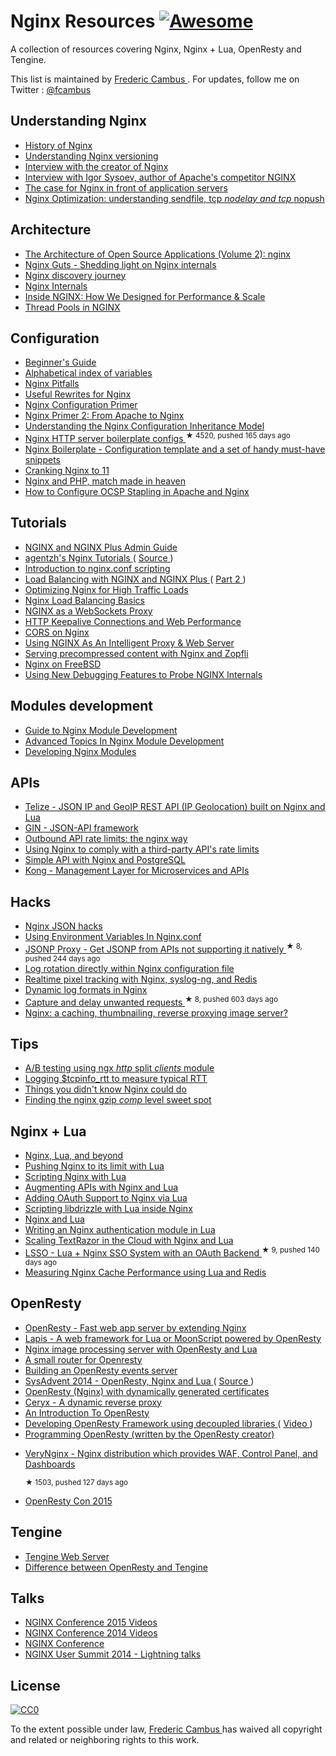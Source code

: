 <h1>
 Nginx Resources
 <a href="https://github.com/sindresorhus/awesome">
  <img alt="Awesome" src="https://cdn.rawgit.com/sindresorhus/awesome/d7305f38d29fed78fa85652e3a63e154dd8e8829/media/badge.svg"/>
 </a>
</h1>
<p>
 A collection of resources covering Nginx, Nginx + Lua, OpenResty and Tengine.
</p>
<p>
 This list is maintained by
 <a href="http://www.cambus.net">
  Frederic Cambus
 </a>
 . For updates, follow me on Twitter :
 <a href="https://twitter.com/fcambus">
  @fcambus
 </a>
</p>
<h2>
 Understanding Nginx
</h2>
<ul>
 <li>
  <a href="https://www.nginx.com/wp-content/uploads/2014/11/Infographic_History-of-Nginx_FulI_20141101.png">
   History of Nginx
  </a>
 </li>
 <li>
  <a href="https://www.nginx.com/blog/nginx-1-6-1-7-released/">
   Understanding Nginx versioning
  </a>
 </li>
 <li>
  <a href="https://mindend.com/index.php/interview-with-the-creator-of-nginx/">
   Interview with the creator of Nginx
  </a>
 </li>
 <li>
  <a href="http://www.freesoftwaremagazine.com/articles/interview_igor_sysoev_author_apaches_competitor_nginx">
   Interview with Igor Sysoev, author of Apache's competitor NGINX
  </a>
 </li>
 <li>
  <a href="http://www.cambus.net/the-case-for-nginx-in-front-of-application-servers/">
   The case for Nginx in front of application servers
  </a>
 </li>
 <li>
  <a href="https://t37.net/nginx-optimization-understanding-sendfile-tcp_nodelay-and-tcp_nopush.html">
   Nginx Optimization: understanding sendfile, tcp
   <em>
    nodelay and tcp
   </em>
   nopush
  </a>
 </li>
</ul>
<h2>
 Architecture
</h2>
<ul>
 <li>
  <a href="http://aosabook.org/en/nginx.html">
   The Architecture of Open Source Applications (Volume 2): nginx
  </a>
 </li>
 <li>
  <a href="http://www.nginxguts.com/category/nginx/">
   Nginx Guts - Shedding light on Nginx internals
  </a>
 </li>
 <li>
  <a href="http://www.nginx-discovery.com/">
   Nginx discovery journey
  </a>
 </li>
 <li>
  <a href="http://www.slideshare.net/joshzhu/nginx-internals">
   Nginx Internals
  </a>
 </li>
 <li>
  <a href="https://www.nginx.com/blog/inside-nginx-how-we-designed-for-performance-scale/">
   Inside NGINX: How We Designed for Performance & Scale
  </a>
 </li>
 <li>
  <a href="https://www.nginx.com/blog/thread-pools-boost-performance-9x/">
   Thread Pools in NGINX
  </a>
 </li>
</ul>
<h2>
 Configuration
</h2>
<ul>
 <li>
  <a href="http://nginx.org/en/docs/beginners_guide.html">
   Beginner's Guide
  </a>
 </li>
 <li>
  <a href="http://nginx.org/en/docs/varindex.html">
   Alphabetical index of variables
  </a>
 </li>
 <li>
  <a href="https://www.nginx.com/resources/wiki/start/topics/tutorials/config_pitfalls/">
   Nginx Pitfalls
  </a>
 </li>
 <li>
  <a href="https://blog.engineyard.com/2011/useful-rewrites-for-nginx">
   Useful Rewrites for Nginx
  </a>
 </li>
 <li>
  <a href="http://blog.martinfjordvald.com/2010/07/nginx-primer/">
   Nginx Configuration Primer
  </a>
 </li>
 <li>
  <a href="http://blog.martinfjordvald.com/2011/02/nginx-primer-2-from-apache-to-nginx/">
   Nginx Primer 2: From Apache to Nginx
  </a>
 </li>
 <li>
  <a href="http://blog.martinfjordvald.com/2012/08/understanding-the-nginx-configuration-inheritance-model/">
   Understanding the Nginx Configuration Inheritance Model
  </a>
 </li>
 <li>
  <a href="https://github.com/h5bp/server-configs-nginx">
   Nginx HTTP server boilerplate configs
  </a>
  <sup>
   &#9733 4520, pushed 165 days ago
  </sup>
 </li>
 <li>
  <a href="https://github.com/Umkus/nginx-boilerplate">
   Nginx Boilerplate - Configuration template and a set of handy must-have snippets
  </a>
 </li>
 <li>
  <a href="https://speakerdeck.com/helgi/cranking-nginx-to-11">
   Cranking Nginx to 11
  </a>
 </li>
 <li>
  <a href="https://speakerdeck.com/helgi/nginx-and-php-match-made-in-heaven">
   Nginx and PHP, match made in heaven
  </a>
 </li>
 <li>
  <a href="https://sslmate.com/blog/post/ocsp_stapling_in_apache_and_nginx">
   How to Configure OCSP Stapling in Apache and Nginx
  </a>
 </li>
</ul>
<h2>
 Tutorials
</h2>
<ul>
 <li>
  <a href="https://www.nginx.com/resources/admin-guide/">
   NGINX and NGINX Plus Admin Guide
  </a>
 </li>
 <li>
  <a href="http://openresty.org/download/agentzh-nginx-tutorials-en.html">
   agentzh's Nginx Tutorials
  </a>
  (
  <a href="https://github.com/openresty/nginx-tutorials">
   Source
  </a>
  )
 </li>
 <li>
  <a href="http://agentzh.org/misc/slides/nginx-conf-scripting/nginx-conf-scripting.html">
   Introduction to nginx.conf scripting
  </a>
 </li>
 <li>
  <a href="https://www.nginx.com/blog/load-balancing-with-nginx-plus/">
   Load Balancing with NGINX and NGINX Plus
  </a>
  (
  <a href="https://www.nginx.com/blog/load-balancing-with-nginx-plus-part2/">
   Part 2
  </a>
  )
 </li>
 <li>
  <a href="http://blog.martinfjordvald.com/2011/04/optimizing-nginx-for-high-traffic-loads/">
   Optimizing Nginx for High Traffic Loads
  </a>
 </li>
 <li>
  <a href="http://blog.jsdelivr.com/2013/01/nginx-load-balancing-basics.html">
   Nginx Load Balancing Basics
  </a>
 </li>
 <li>
  <a href="https://www.nginx.com/blog/websocket-nginx/">
   NGINX as a WebSockets Proxy
  </a>
 </li>
 <li>
  <a href="https://www.nginx.com/blog/http-keepalives-and-web-performance/">
   HTTP Keepalive Connections and Web Performance
  </a>
 </li>
 <li>
  <a href="http://enable-cors.org/server_nginx.html">
   CORS on Nginx
  </a>
 </li>
 <li>
  <a href="https://docs.apitools.com/blog/2014/06/10/using-nginx-as-an-intelligent-proxy-web-server.html">
   Using NGINX As An Intelligent Proxy & Web Server
  </a>
 </li>
 <li>
  <a href="http://www.cambus.net/serving-precompressed-content-with-nginx-and-zopfli/">
   Serving precompressed content with Nginx and Zopfli
  </a>
 </li>
 <li>
  <a href="http://www.cambus.net/nginx-on-freebsd/">
   Nginx on FreeBSD
  </a>
 </li>
 <li>
  <a href="https://www.nginx.com/blog/new-debugging-features-probe-nginx-internals/">
   Using New Debugging Features to Probe NGINX Internals
  </a>
 </li>
</ul>
<h2>
 Modules development
</h2>
<ul>
 <li>
  <a href="http://www.evanmiller.org/nginx-modules-guide.html">
   Guide to Nginx Module Development
  </a>
 </li>
 <li>
  <a href="http://www.evanmiller.org/nginx-modules-guide-advanced.html">
   Advanced Topics In Nginx Module Development
  </a>
 </li>
 <li>
  <a href="https://www.airpair.com/nginx/extending-nginx-tutorial">
   Developing Nginx Modules
  </a>
 </li>
</ul>
<h2>
 APIs
</h2>
<ul>
 <li>
  <a href="http://www.telize.com">
   Telize - JSON IP and GeoIP REST API (IP Geolocation) built on Nginx and Lua
  </a>
 </li>
 <li>
  <a href="http://gin.io/">
   GIN - JSON-API framework
  </a>
 </li>
 <li>
  <a href="http://codetunes.com/2011/outbound-api-rate-limits-the-nginx-way/">
   Outbound API rate limits: the nginx way
  </a>
 </li>
 <li>
  <a href="http://vitobotta.com/nginx-proxy-comply-api-rate-limits/">
   Using Nginx to comply with a third-party API's rate limits
  </a>
 </li>
 <li>
  <a href="http://rny.io/nginx/postgresql/2013/07/26/simple-api-with-nginx-and-postgresql.html">
   Simple API with Nginx and PostgreSQL
  </a>
 </li>
 <li>
  <a href="https://getkong.org">
   Kong - Management Layer for Microservices and APIs
  </a>
 </li>
</ul>
<h2>
 Hacks
</h2>
<ul>
 <li>
  <a href="https://web.archive.org/web/20140921162448/http://www.gabrielweinberg.com/blog/2011/07/nginx-json-hacks.html">
   Nginx JSON hacks
  </a>
 </li>
 <li>
  <a href="https://docs.apitools.com/blog/2014/07/02/using-environment-variables-in-nginx-conf.html">
   Using Environment Variables In Nginx.conf
  </a>
 </li>
 <li>
  <a href="https://github.com/fcambus/jsonp-proxy">
   JSONP Proxy - Get JSONP from APIs not supporting it natively
  </a>
  <sup>
   &#9733 8, pushed 244 days ago
  </sup>
 </li>
 <li>
  <a href="http://www.cambus.net/log-rotation-directly-within-nginx-configuration-file/">
   Log rotation directly within Nginx configuration file
  </a>
 </li>
 <li>
  <a href="https://benwilber.github.io/nginx/redis/syslog/pixel-tracking/2013/09/13/realtime-pixel-tracking-with-nginx-syslog-ng-and-redis.html">
   Realtime pixel tracking with Nginx, syslog-ng, and Redis
  </a>
 </li>
 <li>
  <a href="https://benwilber.github.io/nginx/syslog/logging/2015/08/26/dynamic-log-formats-in-nginx.html">
   Dynamic log formats in Nginx
  </a>
 </li>
 <li>
  <a href="https://github.com/p0pr0ck5/lua-resty-tarpit">
   Capture and delay unwanted requests
  </a>
  <sup>
   &#9733 8, pushed 603 days ago
  </sup>
 </li>
 <li>
  <a href="http://charlesleifer.com/blog/nginx-a-caching-thumbnailing-reverse-proxying-image-server-/">
   Nginx: a caching, thumbnailing, reverse proxying image server?
  </a>
 </li>
</ul>
<h2>
 Tips
</h2>
<ul>
 <li>
  <a href="https://twitter.com/maximkonovalov/statuses/354907254216065024">
   A/B testing using ngx
   <em>
    http
   </em>
   split
   <em>
    clients
   </em>
   module
  </a>
 </li>
 <li>
  <a href="https://twitter.com/maximkonovalov/statuses/352436564934148096">
   Logging $tcpinfo_rtt to measure typical RTT
  </a>
 </li>
 <li>
  <a href="http://www.slideshare.net/sarahnovotny/5-things-you-didnt-know-nginx-could-do">
   Things you didn't know Nginx could do
  </a>
 </li>
 <li>
  <a href="https://mjanja.ch/2015/03/finding-the-nginx-gzip_comp_level-sweet-spot/">
   Finding the nginx gzip
   <em>
    comp
   </em>
   level sweet spot
  </a>
 </li>
</ul>
<h2>
 Nginx + Lua
</h2>
<ul>
 <li>
  <a href="http://agentzh.org/misc/slides/nginx-lua-and-beyond.pdf">
   Nginx, Lua, and beyond
  </a>
 </li>
 <li>
  <a href="https://blog.cloudflare.com/pushing-nginx-to-its-limit-with-lua/">
   Pushing Nginx to its limit with Lua
  </a>
 </li>
 <li>
  <a href="http://www.londonlua.org/scripting_nginx_with_lua/">
   Scripting Nginx with Lua
  </a>
 </li>
 <li>
  <a href="http://tech.3scale.net/2013/01/09/augment-your-api-without-touching-it/">
   Augmenting APIs with Nginx and Lua
  </a>
 </li>
 <li>
  <a href="http://chairnerd.seatgeek.com/oauth-support-for-nginx-with-lua/">
   Adding OAuth Support to Nginx via Lua
  </a>
 </li>
 <li>
  <a href="http://agentzh.org/misc/slides/libdrizzle-lua-nginx.pdf">
   Scripting libdrizzle with Lua inside Nginx
  </a>
 </li>
 <li>
  <a href="https://web.archive.org/web/20141223070856/http://devblog.mixlr.com/2012/09/01/nginx-lua/">
   Nginx and Lua
  </a>
 </li>
 <li>
  <a href="http://www.stavros.io/posts/writing-an-nginx-authentication-module-in-lua/">
   Writing an Nginx authentication module in Lua
  </a>
 </li>
 <li>
  <a href="http://www.textrazor.com/blog/2013/03/scaling-textrazor-in-the-cloud-with-nginx-and-lua.html">
   Scaling TextRazor in the Cloud with Nginx and Lua
  </a>
 </li>
 <li>
  <a href="https://github.com/maiome-development/lsso">
   LSSO - Lua + Nginx SSO System with an OAuth Backend
  </a>
  <sup>
   &#9733 9, pushed 140 days ago
  </sup>
 </li>
 <li>
  <a href="http://charlesleifer.com/blog/measuring-nginx-cache-performance-using-lua-and-redis/">
   Measuring Nginx Cache Performance using Lua and Redis
  </a>
 </li>
</ul>
<h2>
 OpenResty
</h2>
<ul>
 <li>
  <a href="http://openresty.org/">
   OpenResty - Fast web app server by extending Nginx
  </a>
 </li>
 <li>
  <a href="http://leafo.net/lapis/">
   Lapis - A web framework for Lua or MoonScript powered by OpenResty
  </a>
 </li>
 <li>
  <a href="http://leafo.net/posts/creating_an_image_server.html">
   Nginx image processing server with OpenResty and Lua
  </a>
 </li>
 <li>
  <a href="https://docs.apitools.com/blog/2014/04/24/a-small-router-for-openresty.html">
   A small router for Openresty
  </a>
 </li>
 <li>
  <a href="https://github.com/cagerton/dropthat/">
   Building an OpenResty events server
  </a>
 </li>
 <li>
  <a href="http://sysadvent.blogspot.com/2014/12/day-22-largely-unappreciated.html">
   SysAdvent 2014 - OpenResty, Nginx and Lua
  </a>
  (
  <a href="https://github.com/lusis/sysadvent-2014">
   Source
  </a>
  )
 </li>
 <li>
  <a href="http://blog.dutchcoders.io/openresty-with-dynamic-generated-certificates/">
   OpenResty (Nginx) with dynamically generated certificates
  </a>
 </li>
 <li>
  <a href="https://www.sourcelair.com/blog/articles/75/ceryx-dynamic-nginx">
   Ceryx - A dynamic reverse proxy
  </a>
 </li>
 <li>
  <a href="http://openmymind.net/An-Introduction-To-OpenResty-Nginx-Lua/">
   An Introduction To OpenResty
  </a>
 </li>
 <li>
  <a href="http://www.iresty.com/download/ebook/2015_con/aapo.pdf">
   Developing OpenResty Framework using decoupled libraries
  </a>
  (
  <a href="https://www.youtube.com/watch?v=VqBt5icKCI8">
   Video
  </a>
  )
 </li>
 <li>
  <a href="https://www.gitbook.com/book/openresty/programming-openresty/details">
   Programming OpenResty (written by the OpenResty creator)
  </a>
 </li>
 <li>
  <p>
   <a href="https://github.com/alexazhou/VeryNginx">
    VeryNginx - Nginx distribution which provides WAF, Control Panel, and Dashboards
   </a>
  </p>
  <sup>
   &#9733 1503, pushed 127 days ago
  </sup>
 </li>
 <li>
  <p>
   <a href="http://www.iresty.com">
    OpenResty Con 2015
   </a>
  </p>
 </li>
</ul>
<h2>
 Tengine
</h2>
<ul>
 <li>
  <a href="http://tengine.taobao.org">
   Tengine Web Server
  </a>
 </li>
 <li>
  <a href="https://github.com/openresty/ngx_openresty/issues/54">
   Difference between OpenResty and Tengine
  </a>
 </li>
</ul>
<h2>
 Talks
</h2>
<ul>
 <li>
  <a href="https://www.youtube.com/playlist?list=PLGz_X9w9raXdED9BR6GQ61A6d3fBzjpbn">
   NGINX Conference 2015 Videos
  </a>
 </li>
 <li>
  <a href="https://www.youtube.com/playlist?list=PLGz_X9w9raXewvc6tjIGGFZ6DBKHEld3k">
   NGINX Conference 2014 Videos
  </a>
 </li>
 <li>
  <a href="https://www.nginx.com/nginxconf/">
   NGINX Conference
  </a>
 </li>
 <li>
  <a href="https://www.youtube.com/playlist?list=PLGz_X9w9raXfTnRnI6Xl0LMhAKoTVVZv8">
   NGINX User Summit 2014 - Lightning talks
  </a>
 </li>
</ul>
<h2>
 License
</h2>
<p>
 <a href="http://creativecommons.org/publicdomain/zero/1.0/">
  <img alt="CC0" src="http://i.creativecommons.org/p/zero/1.0/88x31.png"/>
 </a>
</p>
<p>
 To the extent possible under law,
 <a href="http://www.cambus.net">
  Frederic Cambus
 </a>
 has waived all copyright and related or neighboring rights to this work.
</p>
